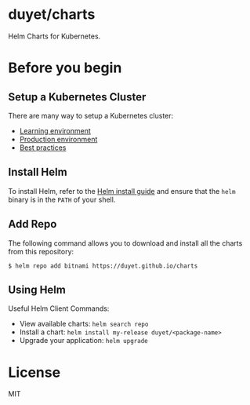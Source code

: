# duyet/charts
Helm Charts for Kubernetes.

# Before you begin

## Setup a Kubernetes Cluster

There are many way to setup a Kubernetes cluster:
- [Learning environment](https://kubernetes.io/docs/setup/learning-environment/)
- [Production environment](https://kubernetes.io/docs/setup/production-environment/)
- [Best practices](https://kubernetes.io/docs/setup/best-practices/)

## Install Helm

To install Helm, refer to the [Helm install guide](https://github.com/helm/helm#install) and ensure that the `helm` binary is in the `PATH` of your shell.

## Add Repo

The following command allows you to download and install all the charts from this repository:

```
$ helm repo add bitnami https://duyet.github.io/charts
```

## Using Helm

Useful Helm Client Commands:

- View available charts: `helm search repo`
- Install a chart: `helm install my-release duyet/<package-name>`
- Upgrade your application: `helm upgrade`

# License

MIT
